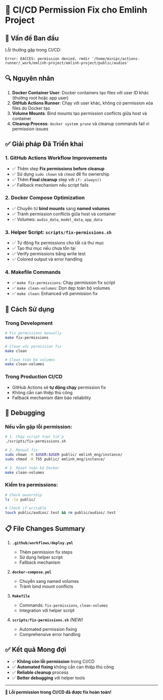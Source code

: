 # 🔧 CI/CD Permission Fix cho Emlinh Project

## 🚨 Vấn đề Ban đầu

Lỗi thường gặp trong CI/CD:
```
Error: EACCES: permission denied, rmdir '/home/minipc/actions-runner/_work/emlinh-project/emlinh-project/public/audios'
```

## 🔍 Nguyên nhân

1. **Docker Container User**: Docker containers tạo files với user ID khác (thường root hoặc app user)
2. **GitHub Actions Runner**: Chạy với user khác, không có permission xóa files do Docker tạo
3. **Volume Mounts**: Bind mounts tạo permission conflicts giữa host và container
4. **Cleanup Process**: `docker system prune` và cleanup commands fail vì permission issues

## ✅ Giải pháp Đã Triển khai

### 1. **GitHub Actions Workflow Improvements**
- ✅ Thêm step **Fix permissions before cleanup** 
- ✅ Sử dụng `sudo chown` và `chmod` để fix ownership
- ✅ Thêm **Final cleanup** step với `if: always()`
- ✅ Fallback mechanism nếu script fails

### 2. **Docker Compose Optimization**
- ✅ Chuyển từ **bind mounts** sang **named volumes**
- ✅ Tránh permission conflicts giữa host và container
- ✅ Volumes: `audio_data`, `model_data`, `app_data`

### 3. **Helper Script: `scripts/fix-permissions.sh`**
- ✅ Tự động fix permissions cho tất cả thư mục
- ✅ Tạo thư mục nếu chưa tồn tại
- ✅ Verify permissions bằng write test
- ✅ Colored output và error handling

### 4. **Makefile Commands**
- ✅ `make fix-permissions`: Chạy permission fix script
- ✅ `make clean-volumes`: Dọn dẹp toàn bộ volumes
- ✅ `make clean`: Enhanced với permission fix

## 🚀 Cách Sử dụng

### Trong Development
```bash
# Fix permissions manually
make fix-permissions

# Clean với permission fix
make clean

# Clean toàn bộ volumes
make clean-volumes
```

### Trong Production CI/CD
- GitHub Actions sẽ **tự động chạy** permission fix
- Không cần can thiệp thủ công
- Fallback mechanism đảm bảo reliability

## 🔧 Debugging

### Nếu vẫn gặp lỗi permission:
```bash
# 1. Chạy script trực tiếp
./scripts/fix-permissions.sh

# 2. Manual fix
sudo chown -R $USER:$USER public/ emlinh_mng/instance/
sudo chmod -R 755 public/ emlinh_mng/instance/

# 3. Reset toàn bộ Docker
make clean-volumes
```

### Kiểm tra permissions:
```bash
# Check ownership
ls -la public/

# Check if writable
touch public/audios/.test && rm public/audios/.test
```

## 📋 File Changes Summary

1. **`.github/workflows/deploy.yml`**
   - Thêm permission fix steps
   - Sử dụng helper script
   - Fallback mechanism

2. **`docker-compose.yml`**
   - Chuyển sang named volumes
   - Tránh bind mount conflicts

3. **`Makefile`**
   - Commands: `fix-permissions`, `clean-volumes`
   - Integration với helper script

4. **`scripts/fix-permissions.sh`** *(NEW)*
   - Automated permission fixing
   - Comprehensive error handling

## ✅ Kết quả Mong đợi

- ✅ **Không còn lỗi permission** trong CI/CD
- ✅ **Automated fixing** không cần can thiệp thủ công  
- ✅ **Reliable cleanup** process
- ✅ **Better debugging** với helper tools

---

**🎯 Lỗi permission trong CI/CD đã được fix hoàn toàn!** 